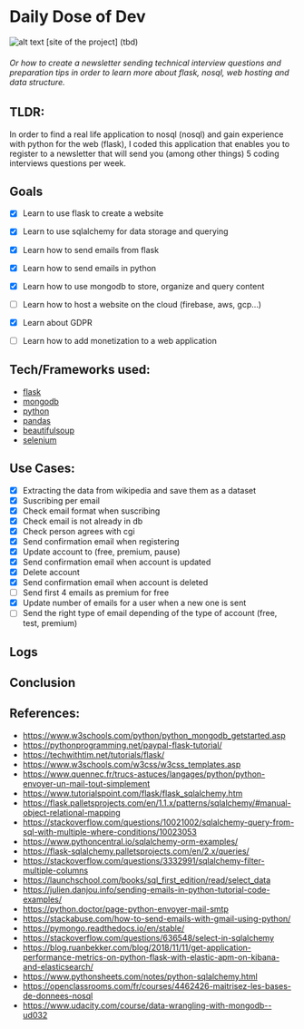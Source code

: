 # Daily Dose of Dev
![alt text](c2.jpg)
[site of the project] (tbd)
###### Or how to create a newsletter sending technical interview questions and preparation tips in order to learn more about flask, nosql, web hosting and data structure.
## TLDR:
 In order to find a real life application to nosql (nosql) and gain experience with python for the web (flask), I coded this application that enables you to register to a newsletter that will send you (among other things) 5 coding interviews questions per week.

## Goals
- [x] Learn to use flask to create a website
- [x] Learn to use sqlalchemy for data storage and querying
- [x] Learn how to send emails from flask
- [x] Learn how to send emails in python
- [x] Learn how to use mongodb to store, organize and query content
- [ ] Learn how to host a website on the cloud (firebase, aws, gcp…)
- [x] Learn about GDPR
- [ ] Learn how to add monetization to a web application


## Tech/Frameworks used:
- [flask](https://flask.palletsprojects.com/en/1.1.x/)
- [mongodb](https://www.mongodb.com/)
- [python](https://www.python.org/)
- [pandas](https://pandas.pydata.org/)
- [beautifulsoup](https://www.crummy.com/software/BeautifulSoup/)
- [selenium](https://selenium-python.readthedocs.io/)


## Use Cases:
- [x] Extracting the data from wikipedia and save them as a dataset
- [x] Suscribing per email
- [x] Check email format when suscribing
- [x] Check email is not already in db
- [x] Check person agrees with cgi
- [x] Send confirmation email when registering
- [x] Update account to (free, premium, pause)
- [x] Send confirmation email when account is updated
- [x] Delete account
- [x] Send confirmation email when account is deleted
- [ ] Send first 4 emails as premium for free
- [x] Update number of emails for a user when a new one is sent
- [ ] Send the right type of email depending of the type of account (free, test, premium)

## Logs
## Conclusion

## References:
* https://www.w3schools.com/python/python_mongodb_getstarted.asp
* https://pythonprogramming.net/paypal-flask-tutorial/
* https://techwithtim.net/tutorials/flask/
* https://www.w3schools.com/w3css/w3css_templates.asp
* https://www.quennec.fr/trucs-astuces/langages/python/python-envoyer-un-mail-tout-simplement
* https://www.tutorialspoint.com/flask/flask_sqlalchemy.htm
* https://flask.palletsprojects.com/en/1.1.x/patterns/sqlalchemy/#manual-object-relational-mapping
* https://stackoverflow.com/questions/10021002/sqlalchemy-query-from-sql-with-multiple-where-conditions/10023053
* https://www.pythoncentral.io/sqlalchemy-orm-examples/
* https://flask-sqlalchemy.palletsprojects.com/en/2.x/queries/
* https://stackoverflow.com/questions/3332991/sqlalchemy-filter-multiple-columns
* https://launchschool.com/books/sql_first_edition/read/select_data
* https://julien.danjou.info/sending-emails-in-python-tutorial-code-examples/
* https://python.doctor/page-python-envoyer-mail-smtp
* https://stackabuse.com/how-to-send-emails-with-gmail-using-python/
* https://pymongo.readthedocs.io/en/stable/
* https://stackoverflow.com/questions/636548/select-in-sqlalchemy
* https://blog.ruanbekker.com/blog/2018/11/11/get-application-performance-metrics-on-python-flask-with-elastic-apm-on-kibana-and-elasticsearch/
* https://www.pythonsheets.com/notes/python-sqlalchemy.html
* https://openclassrooms.com/fr/courses/4462426-maitrisez-les-bases-de-donnees-nosql
* https://www.udacity.com/course/data-wrangling-with-mongodb--ud032


